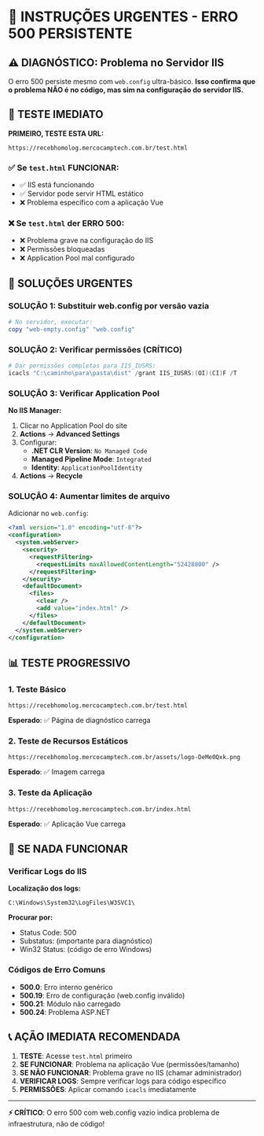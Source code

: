 # 🚨 INSTRUÇÕES URGENTES - ERRO 500 PERSISTENTE

## ⚠️ DIAGNÓSTICO: Problema no Servidor IIS

O erro 500 persiste mesmo com `web.config` ultra-básico. **Isso confirma que o problema NÃO é no código, mas sim na configuração do servidor IIS.**

## 🧪 TESTE IMEDIATO

**PRIMEIRO, TESTE ESTA URL:**
```
https://recebhomolog.mercocamptech.com.br/test.html
```

### ✅ Se `test.html` FUNCIONAR:
- ✅ IIS está funcionando
- ✅ Servidor pode servir HTML estático
- ❌ Problema específico com a aplicação Vue

### ❌ Se `test.html` der ERRO 500:
- ❌ Problema grave na configuração do IIS
- ❌ Permissões bloqueadas
- ❌ Application Pool mal configurado

## 🔧 SOLUÇÕES URGENTES

### SOLUÇÃO 1: Substituir web.config por versão vazia
```powershell
# No servidor, executar:
copy "web-empty.config" "web.config"
```

### SOLUÇÃO 2: Verificar permissões (CRÍTICO)
```powershell
# Dar permissões completas para IIS_IUSRS:
icacls "C:\caminho\para\pasta\dist" /grant IIS_IUSRS:(OI)(CI)F /T
```

### SOLUÇÃO 3: Verificar Application Pool
**No IIS Manager:**
1. Clicar no Application Pool do site
2. **Actions** → **Advanced Settings**
3. Configurar:
   - **.NET CLR Version**: `No Managed Code`
   - **Managed Pipeline Mode**: `Integrated`
   - **Identity**: `ApplicationPoolIdentity`
4. **Actions** → **Recycle**

### SOLUÇÃO 4: Aumentar limites de arquivo
Adicionar no `web.config`:
```xml
<?xml version="1.0" encoding="utf-8"?>
<configuration>
  <system.webServer>
    <security>
      <requestFiltering>
        <requestLimits maxAllowedContentLength="52428800" />
      </requestFiltering>
    </security>
    <defaultDocument>
      <files>
        <clear />
        <add value="index.html" />
      </files>
    </defaultDocument>
  </system.webServer>
</configuration>
```

## 📊 TESTE PROGRESSIVO

### 1. Teste Básico
```
https://recebhomolog.mercocamptech.com.br/test.html
```
**Esperado**: ✅ Página de diagnóstico carrega

### 2. Teste de Recursos Estáticos
```
https://recebhomolog.mercocamptech.com.br/assets/logo-DeMe0Qxk.png
```
**Esperado**: ✅ Imagem carrega

### 3. Teste da Aplicação
```
https://recebhomolog.mercocamptech.com.br/index.html
```
**Esperado**: ✅ Aplicação Vue carrega

## 🚨 SE NADA FUNCIONAR

### Verificar Logs do IIS
**Localização dos logs:**
```
C:\Windows\System32\LogFiles\W3SVC1\
```

**Procurar por:**
- Status Code: 500
- Substatus: (importante para diagnóstico)
- Win32 Status: (código de erro Windows)

### Códigos de Erro Comuns
- **500.0**: Erro interno genérico
- **500.19**: Erro de configuração (web.config inválido)
- **500.21**: Módulo não carregado
- **500.24**: Problema ASP.NET

## 📞 AÇÃO IMEDIATA RECOMENDADA

1. **TESTE**: Acesse `test.html` primeiro
2. **SE FUNCIONAR**: Problema na aplicação Vue (permissões/tamanho)
3. **SE NÃO FUNCIONAR**: Problema grave no IIS (chamar administrador)
4. **VERIFICAR LOGS**: Sempre verificar logs para código específico
5. **PERMISSÕES**: Aplicar comando `icacls` imediatamente

---
**⚡ CRÍTICO**: O erro 500 com web.config vazio indica problema de infraestrutura, não de código! 